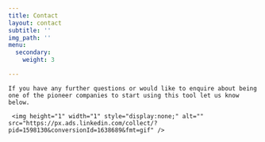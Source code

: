 ```yaml
---
title: Contact
layout: contact
subtitle: ''
img_path: ''
menu:
  secondary:
    weight: 3

---
```

    If you have any further questions or would like to enquire about being one of the pioneer companies to start using this tool let us know below.
    
     <img height="1" width="1" style="display:none;" alt="" src="https://px.ads.linkedin.com/collect/?pid=1598130&conversionId=1638689&fmt=gif" /> 